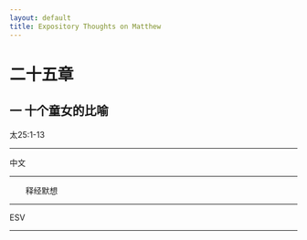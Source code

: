 ```yaml
---
layout: default
title: Expository Thoughts on Matthew
---
```


# 二十五章 

## 一 十个童女的比喻

太25:1-13

***

中文<br>

***

&emsp;&emsp;释经默想

***

ESV

***
